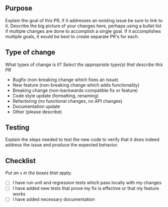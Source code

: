 ## Purpose
Explain the goal of this PR, if it addresses an existing issue be sure to link to it. Describe the big picture of your changes here, perhaps using a bullet list if multiple changes are done to accomplish a single goal.  If it accomplishes multiple goals, it would be best to create separate PR's for each. 

## Type of change
What types of change is it?
_Select the appropriate type(s) that describe this PR_

- Bugfix (non-breaking change which fixes an issue)
- New feature (non-breaking change which adds functionality)
- Breaking change (non-backwards-compatible fix or feature)
- Code style update (formatting, renaming)
- Refactoring (no functional changes, no API changes)
- Documentation update
- Other (please describe)

## Testing
Explain the steps needed to test the new code to verify that it does indeed address the issue and produce the expected behavior.

## Checklist
_Put an `x` in the boxes that apply._

- [ ] I have run unit and regression tests which pass locally with my changes
- [ ] I have added new tests that prove my fix is effective or that my feature works
- [ ] I have added necessary documentation
